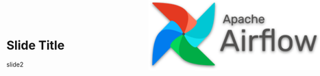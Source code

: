 # Slide Title

<img src="../image/Airflow_logo.png" style="position: fixed; top: 0px; right: 0px; width: 150px; margin: 0; padding: 0; width: 400px">

slide2
